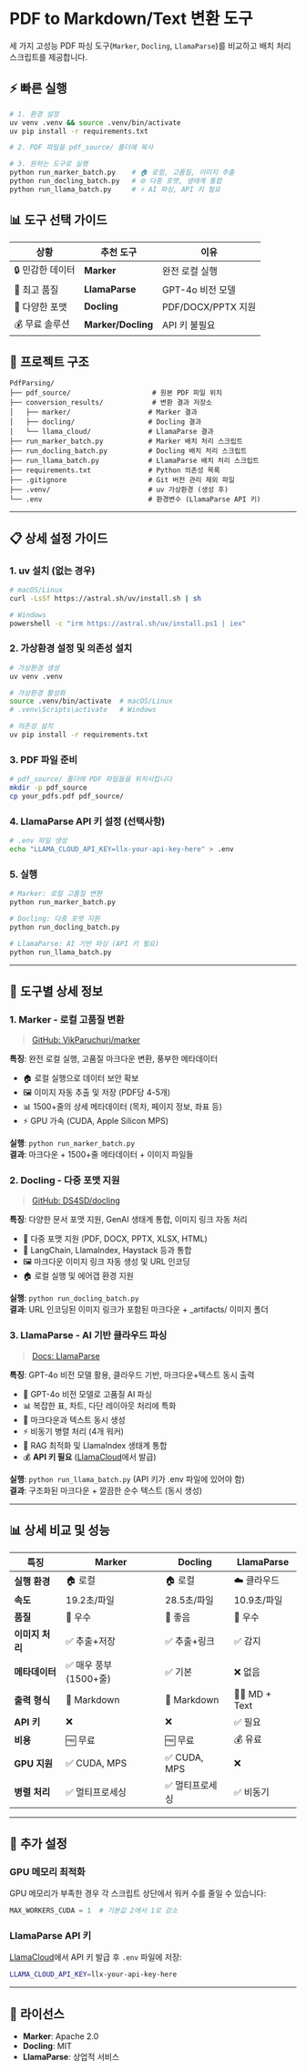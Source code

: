 # PDF to Markdown/Text 변환 도구

세 가지 고성능 PDF 파싱 도구(`Marker`, `Docling`, `LlamaParse`)를 비교하고 배치 처리 스크립트를 제공합니다.

## ⚡ 빠른 실행

```bash
# 1. 환경 설정
uv venv .venv && source .venv/bin/activate
uv pip install -r requirements.txt

# 2. PDF 파일을 pdf_source/ 폴더에 복사

# 3. 원하는 도구로 실행
python run_marker_batch.py    # 🏠 로컬, 고품질, 이미지 추출
python run_docling_batch.py   # 🌐 다중 포맷, 생태계 통합  
python run_llama_batch.py     # ⚡ AI 파싱, API 키 필요
```

## 📊 도구 선택 가이드

| 상황 | 추천 도구 | 이유 |
|------|----------|------|
| 🔒 민감한 데이터 | **Marker** | 완전 로컬 실행 |
| 🎯 최고 품질 | **LlamaParse** | GPT-4o 비전 모델 |
| 🔗 다양한 포맷 | **Docling** | PDF/DOCX/PPTX 지원 |
| 💰 무료 솔루션 | **Marker/Docling** | API 키 불필요 |

## 📁 프로젝트 구조

```
PdfParsing/
├── pdf_source/                    # 원본 PDF 파일 위치
├── conversion_results/            # 변환 결과 저장소
│   ├── marker/                   # Marker 결과
│   ├── docling/                  # Docling 결과
│   └── llama_cloud/              # LlamaParse 결과
├── run_marker_batch.py           # Marker 배치 처리 스크립트
├── run_docling_batch.py          # Docling 배치 처리 스크립트
├── run_llama_batch.py            # LlamaParse 배치 처리 스크립트
├── requirements.txt              # Python 의존성 목록
├── .gitignore                    # Git 버전 관리 제외 파일
├── .venv/                        # uv 가상환경 (생성 후)
└── .env                          # 환경변수 (LlamaParse API 키)
```

---

## 📋 상세 설정 가이드

### 1. uv 설치 (없는 경우)
```bash
# macOS/Linux
curl -LsSf https://astral.sh/uv/install.sh | sh

# Windows
powershell -c "irm https://astral.sh/uv/install.ps1 | iex"
```

### 2. 가상환경 설정 및 의존성 설치
```bash
# 가상환경 생성
uv venv .venv

# 가상환경 활성화
source .venv/bin/activate  # macOS/Linux
# .venv\Scripts\activate   # Windows

# 의존성 설치
uv pip install -r requirements.txt
```

### 3. PDF 파일 준비
```bash
# pdf_source/ 폴더에 PDF 파일들을 위치시킵니다
mkdir -p pdf_source
cp your_pdfs.pdf pdf_source/
```

### 4. LlamaParse API 키 설정 (선택사항)
```bash
# .env 파일 생성
echo "LLAMA_CLOUD_API_KEY=llx-your-api-key-here" > .env
```

### 5. 실행
```bash
# Marker: 로컬 고품질 변환
python run_marker_batch.py

# Docling: 다중 포맷 지원  
python run_docling_batch.py

# LlamaParse: AI 기반 파싱 (API 키 필요)
python run_llama_batch.py
```

---

## 📖 도구별 상세 정보

### 1. Marker - 로컬 고품질 변환
> [GitHub: VikParuchuri/marker](https://github.com/VikParuchuri/marker)

**특징**: 완전 로컬 실행, 고품질 마크다운 변환, 풍부한 메타데이터
- 🏠 로컬 실행으로 데이터 보안 확보
- 🖼️ 이미지 자동 추출 및 저장 (PDF당 4-5개)
- 📊 1500+줄의 상세 메타데이터 (목차, 페이지 정보, 좌표 등)
- ⚡ GPU 가속 (CUDA, Apple Silicon MPS)

**실행**: `python run_marker_batch.py`  
**결과**: 마크다운 + 1500+줄 메타데이터 + 이미지 파일들

### 2. Docling - 다중 포맷 지원
> [GitHub: DS4SD/docling](https://github.com/DS4SD/docling)

**특징**: 다양한 문서 포맷 지원, GenAI 생태계 통합, 이미지 링크 자동 처리
- 📄 다중 포맷 지원 (PDF, DOCX, PPTX, XLSX, HTML)
- 🔗 LangChain, LlamaIndex, Haystack 등과 통합
- 🖼️ 마크다운 이미지 링크 자동 생성 및 URL 인코딩
- 🏠 로컬 실행 및 에어갭 환경 지원

**실행**: `python run_docling_batch.py`  
**결과**: URL 인코딩된 이미지 링크가 포함된 마크다운 + _artifacts/ 이미지 폴더

### 3. LlamaParse - AI 기반 클라우드 파싱
> [Docs: LlamaParse](https://docs.cloud.llamaindex.ai/llamaparse/getting_started)

**특징**: GPT-4o 비전 모델 활용, 클라우드 기반, 마크다운+텍스트 동시 출력
- 🤖 GPT-4o 비전 모델로 고품질 AI 파싱
- 📊 복잡한 표, 차트, 다단 레이아웃 처리에 특화
- 🔄 마크다운과 텍스트 동시 생성
- ⚡ 비동기 병렬 처리 (4개 워커)
- 🎯 RAG 최적화 및 LlamaIndex 생태계 통합
- 💰 **API 키 필요** ([LlamaCloud](https://cloud.llamaindex.ai/api-key)에서 발급)

**실행**: `python run_llama_batch.py` (API 키가 .env 파일에 있어야 함)  
**결과**: 구조화된 마크다운 + 깔끔한 순수 텍스트 (동시 생성)



---

## 📊 상세 비교 및 성능

| 특징 | Marker | Docling | LlamaParse |
|------|--------|---------|------------|
| **실행 환경** | 🏠 로컬 | 🏠 로컬 | ☁️ 클라우드 |
| **속도** | 19.2초/파일 | 28.5초/파일 | 10.9초/파일 |
| **품질** | 🥇 우수 | 🥈 좋음 | 🥇 우수 |
| **이미지 처리** | ✅ 추출+저장 | ✅ 추출+링크 | ✅ 감지 |
| **메타데이터** | ✅ 매우 풍부 (1500+줄) | ✅ 기본 | ❌ 없음 |
| **출력 형식** | 📝 Markdown | 📝 Markdown | 📝📄 MD + Text |
| **API 키** | ❌ | ❌ | ✅ 필요 |
| **비용** | 🆓 무료 | 🆓 무료 | 💰 유료 |
| **GPU 지원** | ✅ CUDA, MPS | ✅ CUDA, MPS | ❌ |
| **병렬 처리** | ✅ 멀티프로세싱 | ✅ 멀티프로세싱 | ✅ 비동기 |

---

## 🔧 추가 설정

### GPU 메모리 최적화
GPU 메모리가 부족한 경우 각 스크립트 상단에서 워커 수를 줄일 수 있습니다:
```python
MAX_WORKERS_CUDA = 1  # 기본값 2에서 1로 감소
```

### LlamaParse API 키
[LlamaCloud](https://cloud.llamaindex.ai/api-key)에서 API 키 발급 후 `.env` 파일에 저장:
```bash
LLAMA_CLOUD_API_KEY=llx-your-api-key-here
```

---

## 📝 라이선스

- **Marker**: Apache 2.0
- **Docling**: MIT  
- **LlamaParse**: 상업적 서비스 